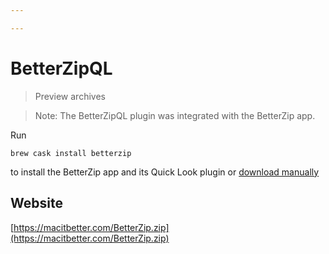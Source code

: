 ```yaml
---

---
```


# BetterZipQL

> Preview archives

> Note: The BetterZipQL plugin was integrated with the BetterZip app.

Run 

```shell
brew cask install betterzip
```

to install the BetterZip app and its Quick Look plugin
or [download manually](https://macitbetter.com/BetterZip.zip)

## Website
[https://macitbetter.com/BetterZip.zip](https://macitbetter.com/BetterZip.zip)
